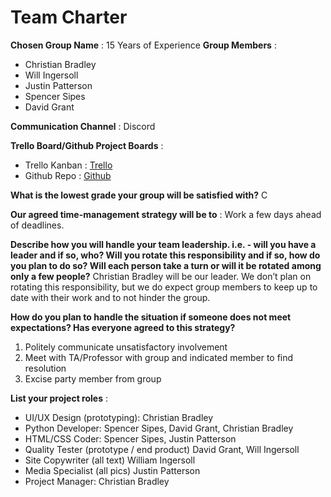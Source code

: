 # Team Charter

**Chosen Group Name**
: 15 Years of Experience
**Group Members**
:
* Christian Bradley
* Will Ingersoll
* Justin Patterson
* Spencer Sipes
* David Grant

**Communication Channel**
: Discord

**Trello Board/Github Project Boards**
:
* Trello Kanban
: [Trello](https://trello.com/invite/b/GCLUaTNP/f8fd29377fb262ce89b915729afd5673/christian-bradleys-spring-2021-itsc-3155)
* Github Repo
: [Github](https://github.com/chrisgbradley/itsc-3155-final-group-2.git)

**What is the lowest grade your group will be satisfied with?** C

**Our agreed time-management strategy will be to**
:
Work a few days ahead of deadlines.

**Describe how you will handle your team leadership. i.e. - will you have a leader and if so, who? Will you rotate this responsibility and if so, how do you plan to do so? Will each person take a turn or will it be rotated among only a few people?**
Christian Bradley will be our leader. We don’t plan on rotating this responsibility, but we do expect group members to keep up to date with their work and to not hinder the group.

**How do you plan to handle the situation if someone does not meet expectations? Has everyone agreed to this strategy?**
1. Politely communicate unsatisfactory involvement
2. Meet with TA/Professor with group and indicated member to find resolution
3. Excise party member from group
 
**List your project roles**
:
* UI/UX Design (prototyping): Christian Bradley
* Python Developer: Spencer Sipes, David Grant, Christian Bradley
* HTML/CSS Coder: Spencer Sipes, Justin Patterson
* Quality Tester (prototype / end product) David Grant,  Will Ingersoll
* Site Copywriter (all text) William Ingersoll
* Media Specialist (all pics) Justin Patterson
* Project Manager: Christian Bradley

